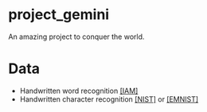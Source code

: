 # project_gemini
An amazing project to conquer the world.

# Data
- Handwritten word recognition [\[IAM\]](https://paperswithcode.com/dataset/iam)
- Handwritten character recognition [\[NIST\]](https://s3.amazonaws.com/nist-srd/SD19/by_class.zip) or [\[EMNIST\]](http://pytorch.org/vision/main/generated/torchvision.datasets.EMNIST.html)
